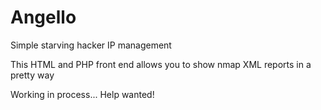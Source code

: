 # Angello
Simple starving hacker IP management

This HTML and PHP front end allows you to show nmap XML reports in a pretty way

Working in process... Help wanted!
